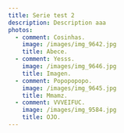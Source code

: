 ```yaml
---
title: Serie test 2
description: Description aaa
photos:
  - comment: Cosinhas.
    image: /images/img_9642.jpg
    title: Abece.
  - comment: Yesss.
    image: /images/img_9646.jpg
    title: Imagen.
  - comment: Popopopopo.
    image: /images/img_9645.jpg
    title: Mmamz.
  - comment: VVVEIFUC.
    image: /images/img_9584.jpg
    title: OJO.
---
```


